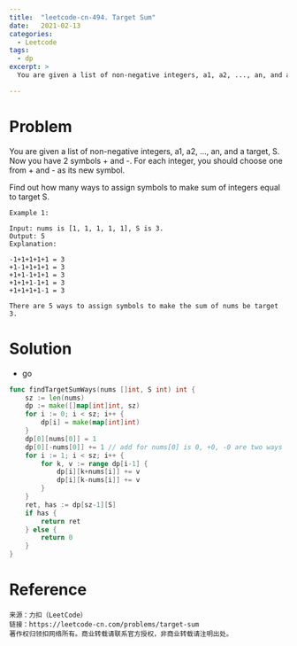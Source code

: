 ```yaml
---
title:  "leetcode-cn-494. Target Sum"
date:   2021-02-13
categories: 
  - Leetcode
tags:
  - dp
excerpt: >
  You are given a list of non-negative integers, a1, a2, ..., an, and a target, S. Now you have 2 symbols + and -. For each integer, you should choose one from + and - as its new symbol.

---
```


# Problem

You are given a list of non-negative integers, a1, a2, ..., an, and a target, S. Now you have 2 symbols + and -. For each integer, you should choose one from + and - as its new symbol.

Find out how many ways to assign symbols to make sum of integers equal to target S.

    Example 1:

    Input: nums is [1, 1, 1, 1, 1], S is 3. 
    Output: 5
    Explanation: 

    -1+1+1+1+1 = 3
    +1-1+1+1+1 = 3
    +1+1-1+1+1 = 3
    +1+1+1-1+1 = 3
    +1+1+1+1-1 = 3

    There are 5 ways to assign symbols to make the sum of nums be target 3.

# Solution

- go

```go
func findTargetSumWays(nums []int, S int) int {
	sz := len(nums)
	dp := make([]map[int]int, sz)
	for i := 0; i < sz; i++ {
		dp[i] = make(map[int]int)
	}
	dp[0][nums[0]] = 1
	dp[0][-nums[0]] += 1 // add for nums[0] is 0, +0, -0 are two ways
	for i := 1; i < sz; i++ {
		for k, v := range dp[i-1] {
			dp[i][k+nums[i]] += v
			dp[i][k-nums[i]] += v
		}
	}
	ret, has := dp[sz-1][S]
	if has {
		return ret
	} else {
		return 0
	}
}
```
# Reference

    来源：力扣（LeetCode）
    链接：https://leetcode-cn.com/problems/target-sum
    著作权归领扣网络所有。商业转载请联系官方授权，非商业转载请注明出处。